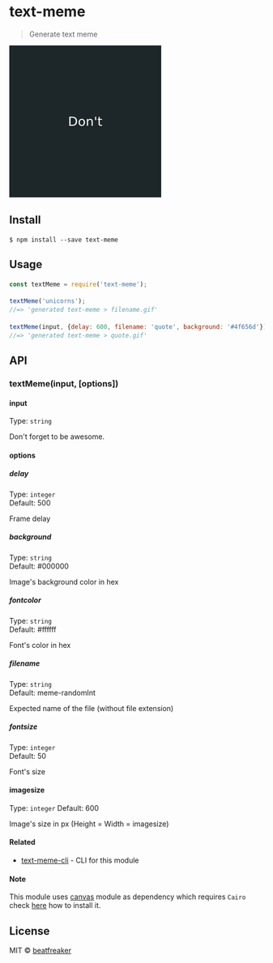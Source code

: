 # text-meme

> Generate text meme

<img src="meme.gif" width="300">

## Install

```
$ npm install --save text-meme
```


## Usage

```js
const textMeme = require('text-meme');

textMeme('unicorns');
//=> 'generated text-meme > filename.gif'

textMeme(input, {delay: 600, filename: 'quote', background: '#4f656d'});
//=> 'generated text-meme > quote.gif'
```


## API

### textMeme(input, [options])

#### input

Type: `string`

Don't forget to be awesome.

#### options

##### delay

Type: `integer`  
Default: 500

Frame delay

##### background

Type: `string`  
Default: #000000

Image's background color in hex

##### fontcolor

Type: `string`  
Default: #ffffff

Font's color in hex

##### filename

Type: `string`  
Default: meme-randomInt

Expected name of the file (without file extension)

##### fontsize

Type: `integer`  
Default: 50

Font's size

#### imagesize

Type: `integer`
Default: 600

Image's size in px (Height = Width = imagesize)

#### Related

- [text-meme-cli](https://github.com/beatfreaker/text-meme-cli) - CLI for this module

#### Note

This module uses [canvas](https://www.npmjs.com/package/canvas) module as dependency which requires `Cairo` check [here](https://www.npmjs.com/package/canvas#installation) how to install it.


## License

MIT © [beatfreaker](https://beatfreaker.github.io)
